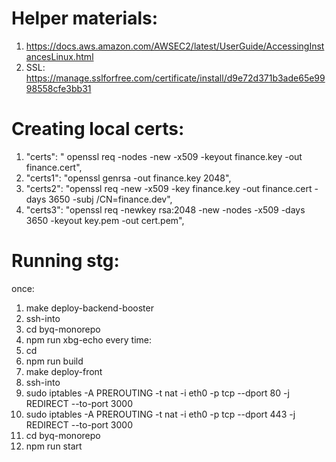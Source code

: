 # Helper materials:
1. https://docs.aws.amazon.com/AWSEC2/latest/UserGuide/AccessingInstancesLinux.html
2. SSL: https://manage.sslforfree.com/certificate/install/d9e72d371b3ade65e9998558cfe3bb31

# Creating local certs:
1. "certs": " openssl req -nodes -new -x509 -keyout finance.key -out finance.cert",
2. "certs1": "openssl genrsa -out finance.key 2048",
3. "certs2": "openssl req -new -x509 -key finance.key -out finance.cert -days 3650 -subj /CN=finance.dev",
4. "certs3": "openssl req -newkey rsa:2048 -new -nodes -x509 -days 3650 -keyout key.pem -out cert.pem",

# Running stg:
once:
1. make deploy-backend-booster
2. ssh-into
3. cd byq-monorepo
4. npm run xbg-echo
every time:
1. cd <frontend-directory>
2. npm run build
3. make deploy-front
4. ssh-into
5. sudo iptables -A PREROUTING -t nat -i eth0 -p tcp --dport 80 -j REDIRECT --to-port 3000
6. sudo iptables -A PREROUTING -t nat -i eth0 -p tcp --dport 443 -j REDIRECT --to-port 3000
7. cd byq-monorepo
8. npm run start